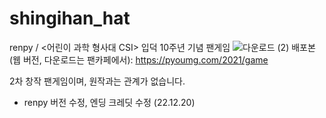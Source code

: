 # shingihan_hat
renpy / &lt;어린이 과학 형사대 CSI> 입덕 10주년 기념 팬게임
![다운로드 (2)](https://user-images.githubusercontent.com/50650579/155154159-d17d2cb0-083b-4d21-9c25-4b40e81668dc.png)
배포본 (웹 버전, 다운로드는 팬카페에서): https://pyoumg.com/2021/game  <br>

2차 창작 팬게임이며, 원작과는 관계가 없습니다. 

+ renpy 버전 수정, 엔딩 크레딧 수정 (22.12.20)
